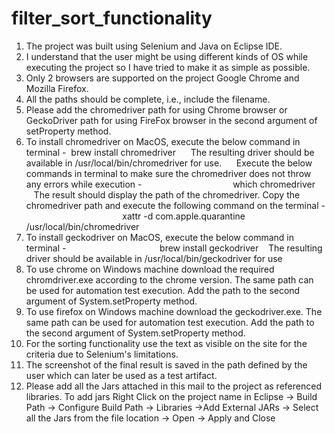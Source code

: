 # filter_sort_functionality
1. The project was built using Selenium and Java on Eclipse IDE.
2. I understand that the user might be using different kinds of OS while executing the project so I have tried to make it as simple as possible.
3. Only 2 browsers are supported on the project Google Chrome and Mozilla Firefox.
4. All the paths should be complete, i.e., include the filename.
5. Please add the chromedriver path for using Chrome browser or GeckoDriver path for using FireFox browser in the second argument of setProperty method.
6. To install chromedriver on MacOS, execute the below command in terminal - 
                                    brew install chromedriver     
   The resulting driver should be available in /usr/local/bin/chromedriver for use.     
   Execute the below commands in terminal to make sure the chromedriver does not throw any errors while execution -                                     
                                    which chromedriver      
   The result should display the path of the chromedriver. Copy the chromedriver path and execute the following command on the terminal -                                                               xattr -d com.apple.quarantine /usr/local/bin/chromedriver
7. To install geckodriver on MacOS, execute the below command in terminal -                                     
                                    brew install geckodriver    
   The resulting driver should be available in /usr/local/bin/geckodriver for use
8. To use chrome on Windows machine download the required chromdriver.exe according to the chrome version. The same path can be used for automation test execution. Add the path to the second argument of System.setProperty method.
9. To use firefox on Windows machine download the geckodriver.exe. The same path can be used for automation test execution. Add the path to the second argument of System.setProperty method.
10. For the sorting functionality use the text as visible on the site for the criteria due to Selenium's limitations.
11. The screenshot of the final result is saved in the path defined by the user which can later be used as a test artifact.
12. Please add all the Jars attached in this mail to the project as referenced libraries. To add jars Right Click on the project name in Eclipse -> Build Path -> Configure Build Path -> Libraries ->Add External JARs -> Select all the Jars from the file location -> Open -> Apply and Close
